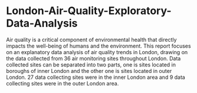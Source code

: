 # London-Air-Quality-Exploratory-Data-Analysis
Air quality is a critical component of environmental health that directly impacts the well-being of humans and the environment. This report focuses on an explanatory data analysis of air quality trends in London, drawing on the data collected from 36 air monitoring sites throughout London. Data collected sites can be separated into two parts, one is sites located in boroughs of inner London and the other one is sites located in outer London. 27 data collecting sites were in the inner London area and 9 data collecting sites were in the outer London area.

